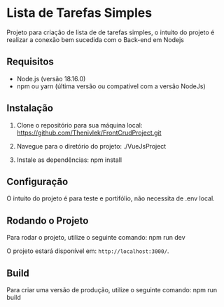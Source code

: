 # Lista de Tarefas Simples

Projeto para criação de lista de de tarefas simples, o intuito do projeto é realizar a conexão bem sucedida com o Back-end em Nodejs

## Requisitos

- Node.js (versão 18.16.0)
- npm ou yarn (última versão ou compativel com a versão NodeJs)

## Instalação

1. Clone o repositório para sua máquina local: https://github.com/Thenivlek/FrontCrudProject.git

2. Navegue para o diretório do projeto: ./VueJsProject

3. Instale as dependências: npm install


## Configuração

O intuito do projeto é para teste e portifólio, não necessita de .env local.

## Rodando o Projeto

Para rodar o projeto, utilize o seguinte comando: npm run dev


O projeto estará disponível em: `http://localhost:3000/`.

## Build

Para criar uma versão de produção, utilize o seguinte comando: npm run build









